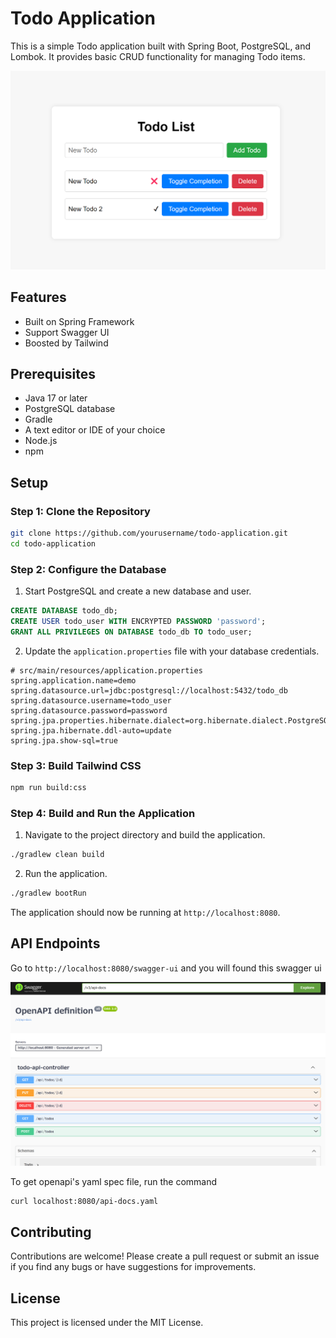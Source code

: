 # Todo Application

This is a simple Todo application built with Spring Boot, PostgreSQL, and Lombok. It provides basic CRUD functionality for managing Todo items.

![Todo app's top page image](/assets/demo-top.png)

## Features
- Built on Spring Framework
- Support Swagger UI
- Boosted by Tailwind

## Prerequisites

- Java 17 or later
- PostgreSQL database
- Gradle
- A text editor or IDE of your choice
- Node.js
- npm

## Setup

### Step 1: Clone the Repository

```bash
git clone https://github.com/yourusername/todo-application.git
cd todo-application
```

### Step 2: Configure the Database

1. Start PostgreSQL and create a new database and user.

```sql
CREATE DATABASE todo_db;
CREATE USER todo_user WITH ENCRYPTED PASSWORD 'password';
GRANT ALL PRIVILEGES ON DATABASE todo_db TO todo_user;
```

2. Update the `application.properties` file with your database credentials.

```properties
# src/main/resources/application.properties
spring.application.name=demo
spring.datasource.url=jdbc:postgresql://localhost:5432/todo_db
spring.datasource.username=todo_user
spring.datasource.password=password
spring.jpa.properties.hibernate.dialect=org.hibernate.dialect.PostgreSQLDialect
spring.jpa.hibernate.ddl-auto=update
spring.jpa.show-sql=true
```

### Step 3: Build Tailwind CSS

```bash
npm run build:css
```

### Step 4: Build and Run the Application

1. Navigate to the project directory and build the application.

```bash
./gradlew clean build
```

2. Run the application.

```bash
./gradlew bootRun
```

The application should now be running at `http://localhost:8080`.

## API Endpoints

Go to `http://localhost:8080/swagger-ui` and you will found this swagger ui

![Swagger's image](/assets/demo-swagger.png)

To get openapi's yaml spec file, run the command

```sh
curl localhost:8080/api-docs.yaml
```


## Contributing

Contributions are welcome! Please create a pull request or submit an issue if you find any bugs or have suggestions for improvements.

## License

This project is licensed under the MIT License.
